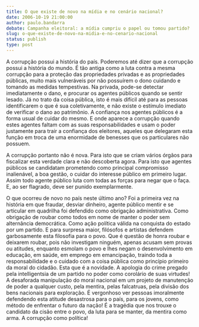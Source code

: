 ```yaml
---
title: O que existe de novo na mídia e no cenário nacional? 
date: 2006-10-19 21:00:00
author: paulo.bandarra
debate: Campanha eleitoral: a mídia cumpriu o papel ou tomou partido?
slug: o-que-existe-de-novo-na-midia-e-no-cenario-nacional
status: publish 
type: post
---
```


A corrupção possui a história do país. Poderemos até dizer que a corrupção possui a história do mundo. É tão antiga como a luta contra a mesma corrupção para a proteção das propriedades privadas e as propriedades públicas, muito mais vulneráveis por não possuírem o dono cuidando e tomando as medidas tempestivas. Na privada, pode-se detectar imediatamente o dano, e procurar os agentes públicos quando se sentir lesado. Já no trato da coisa pública, isto é mais difícil até para as pessoas identificarem o que é sua coletivamente, e não existe o estímulo imediato de verificar o dano ao patrimônio. A confiança nos agentes públicos é a forma usual de cuidar do mesmo. E onde aparece a corrupção quando estes agentes faltam com as suas responsabilidades e usam o poder justamente para trair a confiança dos eleitores, aqueles que delegaram esta função em troca de uma enormidade de benesses que os particulares não possuem.
 
A corrupção portanto não é nova. Para isto que se criam vários órgãos para fiscalizar esta verdade clara e não descoberta agora. Para isto que agentes públicos se candidatam prometendo como principal compromisso inalienável, a boa gestão, o cuidar do interesse público em primeiro lugar. Assim todo agente público luta com todas as forças para negar que o faça. E, ao ser flagrado, deve ser punido exemplarmente.
 
O que ocorreu de novo no país neste último ano? Foi a primeira vez na história em que fraudar, desviar dinheiro, agente público mentir e se articular em quadrilha foi defendido como obrigação administrativa. Como obrigação de roubar como todos em nome de manter o poder sem alternância democrática. Como ação política válida na conquista do estado por um partido. E para surpresa maior, filósofos e artistas defendem garbosamente esta filosofia para o povo. Que é questão de honra roubar e deixarem roubar, pois não investigam ninguém, apenas acusam sem provas ou atitudes, enquanto esmolam o povo e lhes negam o desenvolvimento em educação, em saúde, em emprego em emancipação, traindo toda a responsabilidade e o cuidado com a coisa pública como princípio primeiro da moral do cidadão. Esta que é a novidade. A apologia do crime pregado pela intelligentsia de um partido no poder como corolário de suas virtudes! A desaforada manipulação do moral nacional em um projeto de manutenção de poder a qualquer custo, pela mentira, pelas falcatruas, pela divisão dos bens nacionais para exploração. É vergonhoso ver pessoas imoralmente defendendo esta atitude desastrosa para o país, para os jovens, como método de enfrentar o futuro da nação! É a tragédia que nos trouxe o candidato da cisão entre o povo, da luta para se manter, da mentira como arma. A corrupção como política!
